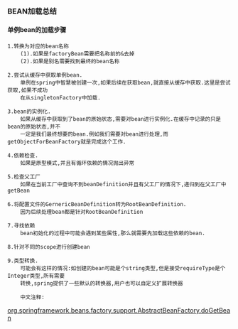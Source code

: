 ### BEAN加载总结

#### 单例bean的加载步骤
    1.转换为对应的bean名称
        (1).如果是factoryBean需要把名称前的&去掉
        (2).如果是别名需要找到最终的bean名称
    
    2.尝试从缓存中获取单例bean.
        单例在spring中智慧被创建一次,如果后续在获取bean,就直接从缓存中获取.这里是尝试获取,如果不成功  
        在从singletonFactory中加载.
    
    3.bean的实例化.
        如果从缓存中获取到了bean的原始状态,需要对bean进行实例化.在缓存中记录的只是bean的原始状态,并不  
        一定是我们最终想要的bean.例如我们需要对bean进行处理,而getObjectForBeanFactory就是完成这个工作.
    
    4.依赖检查.
        如果是原型模式,并且有循环依赖的情况抛出异常
     
    5.检查父工厂
        如果在当前工厂中查询不到beanDefinition并且有父工厂的情况下,递归到在父工厂中getBean
    
    6.将配置文件的GernericBeanDefinition转为RootBeanDefinition.
        因为后续处理bean都是针对RootBeanDefinition  
    
    7.寻找依赖
        bean初始化的过程中可能会遇到某些属性,那么就需要先加载这些依赖的bean.
        
    8.针对不同的scope进行创建bean
    
    9.类型转换.
        可能会有这样的情况:如创建的bean可能是个string类型,但是接受requireType是个Integer类型,所有需要  
        转换,spring提供了一些默认的转换器,用户也可以自定义扩展转换器
        
        中文注释:
   [org.springframework.beans.factory.support.AbstractBeanFactory.doGetBean](spring/src/main/java/org/springframework/beans/factory/support/AbstractBeanFactory)